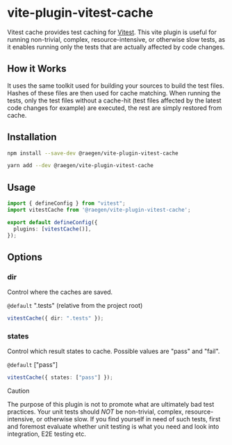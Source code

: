 # vite-plugin-vitest-cache

Vitest cache provides test caching for [Vitest](https://github.com/vitest-dev/vitest). This vite plugin is useful for running non-trivial, complex, resource-intensive, or otherwise slow tests, as it enables running only the tests that are actually affected by code changes.

## How it Works

It uses the same toolkit used for building your sources to build the test files. Hashes of these files are then used for cache matching. When running the tests, only the test files without a cache-hit (test files affected by the latest code changes for example) are executed, the rest are simply restored from cache.

## Installation

```sh
npm install --save-dev @raegen/vite-plugin-vitest-cache
```
```sh
yarn add --dev @raegen/vite-plugin-vitest-cache
```

## Usage

```ts
import { defineConfig } from "vitest";
import vitestCache from '@raegen/vite-plugin-vitest-cache';

export default defineConfig({
  plugins: [vitestCache()],
});
```

## Options

### dir

Control where the caches are saved.

`@default` ".tests" (relative from the project root)

```ts
vitestCache({ dir: ".tests" });
```

### states

Control which result states to cache. Possible values are "pass" and "fail".

`@default` ["pass"]

```ts
vitestCache({ states: ["pass"] });
```

> [!CAUTION]
> The purpose of this plugin is not to promote what are ultimately bad test practices. Your unit tests should _NOT_ be non-trivial, complex, resource-intensive, or otherwise slow. If you find yourself in need of such tests, first and foremost evaluate whether unit testing is what you need and look into integration, E2E testing etc.
